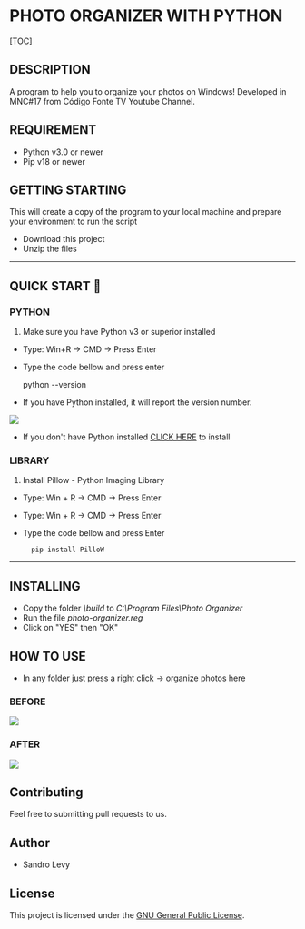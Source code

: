 # PHOTO ORGANIZER WITH PYTHON

[TOC]

## DESCRIPTION

A program to help you to organize your photos on Windows! Developed in MNC#17 from Código Fonte TV Youtube Channel. 

## REQUIREMENT

- Python v3.0 or newer
- Pip v18 or newer

## GETTING STARTING

This will create a copy of the program to your local machine and prepare your environment to run the script

- Download this project
- Unzip the files

---

## QUICK START 🚀

### PYTHON

1. Make sure you have Python v3 or superior installed
- Type: Win+R → CMD → Press Enter
- Type the code bellow and press enter

    python --version

- If you have Python installed, it will report the version number.

![](D:\Levy\Downloads\python.png)

- If you don't have Python installed [CLICK HERE](https://realpython.com/installing-python/) to install

### LIBRARY

1. Install Pillow - Python Imaging Library
- Type: Win + R → CMD → Press Enter
- Type: Win + R → CMD → Press Enter
- Type the code bellow and press Enter

        pip install PilloW

---

## INSTALLING

- Copy the folder *\build* to *C:\Program Files\Photo Organizer*
- Run the file *photo-organizer.reg*
- Click on "YES" then "OK"

## HOW TO USE

- In any folder just press a right click → organize photos here

### BEFORE

![](D:\Levy\Downloads\before.png)

### AFTER

![](D:\Levy\Downloads\after.png)

## **Contributing**

Feel free to submitting pull requests to us.

## **Author**

- Sandro Levy

## **License**

This project is licensed under the [GNU General Public License](https://opensource.org/licenses/GPL-3.0).

